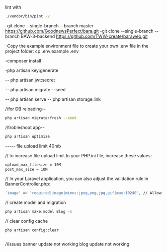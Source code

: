 lint with
```sh
./vendor/bin/pint -v
```

-git clone --single-branch --branch master https://github.com/GoodnewsPerfect/bara.git
-git clone --single-branch --branch BAW-3-backend https://github.com/TWW-create/baraweb.git

-Copy the example environment file to create your own .env file in the project folder: cp .env.example .env 

-composer install

-php artisan key:generate

-- php artisan jwt:secret

-- php artisan migrate --seed

-- php artisan serve
-- php artisan storage:link

//for DB reloading--
```sh
php artisan migrate:fresh --seed
```

//trobleshoot app--
```sh
php artisan optimize
```

----- file upload limit 40mb

// to increase file upload limit
In your PHP.ini file, increase these values:
```sh
upload_max_filesize = 10M
post_max_size = 10M
```

// In your Laravel application, you can also adjust the validation rule in BannerController.php:
```sh
'image' => 'required|image|mimes:jpeg,png,jpg,gif|max:10240', // Allows up to 10MB
```

// create model and migration
```sh
php artisan make:model Blog -m
```
// clear config cache
```sh
php artisan config:clear
```

```sh

```

//issues
banner update not working
blog update not working
